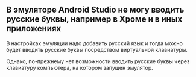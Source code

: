 ## В эмуляторе Android Studio не могу вводить русские буквы, например в Хроме и в иных приложениях

В настройках эмуляции надо добавить русский язык и тогда можно будет вводить русские буквы посредством виртуальной клавиатуры.

Однако, по-прежнему нет возможности вводить русские буквы через клавиатуру компьютера, на котором запущен эмулятор.